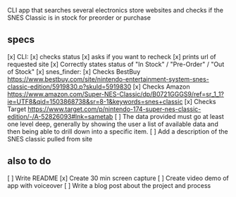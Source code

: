CLI app that searches several electronics store websites and checks if the SNES Classic is in stock for preorder or purchase

## specs
[x] CLI:
  [x] checks status
  [x] asks if you want to recheck
  [x] prints url of requested site
[x] Correctly states status of "In Stock" / "Pre-Order" / "Out of Stock"
[x] snes_finder:
  [x] Checks BestBuy
    https://www.bestbuy.com/site/nintendo-entertainment-system-snes-classic-edition/5919830.p?skuId=5919830
  [x] Checks Amazon
    https://www.amazon.com/Super-NES-Classic/dp/B0721GGGS9/ref=sr_1_1?ie=UTF8&qid=1503868738&sr=8-1&keywords=snes+classic
  [x] Checks Target
    https://www.target.com/p/nintendo-174-super-nes-classic-edition/-/A-52826093#lnk=sametab
[ ] The data provided must go at least one level deep, generally by showing the user a list of available data and then being able to drill down into a specific item.
  [ ] Add a description of the SNES classic pulled from site

## also to do
[ ] Write README
[x] Create 30 min screen capture
[ ] Create video demo of app with voiceover
[ ] Write a blog post about the project and process
